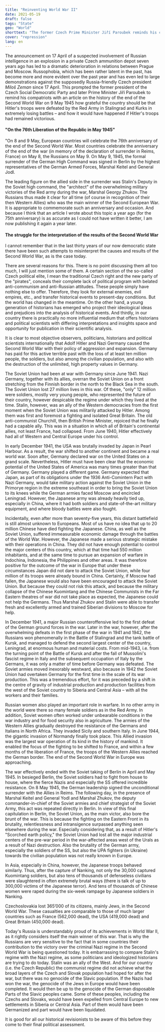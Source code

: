 ```yaml
---
title: "Reinventing World War II"
date: 2021-05-19
draft: false
tags: "State"
geo: "World"
shorttext: "The former Czech Prime Minister Jiří Paroubek reminds his country folk of politically repressed truths."
cover: "repression"
lang: en
---
```


The announcement on 17 April of a suspected involvement of Russian intelligence in an explosion in a private Czech ammunition depot seven years ago has led to a dramatic deterioration in relations between Prague and Moscow. Russophobia, which has been rather latent in the past, has become more and more evident over the past year and has even led to large demonstrations against the supposedly Russia-friendly Czech president *Miloš Zeman* since 17 April.  This prompted the former president of the Czech Social Democratic Party and later Prime Minister Jiří Paroubek to remind his compatriots with an article on the history of the end of the Second World War on 9 May 1945 how grateful the country should be that Hitler's troops were defeated by the Red Army in Stalingrad and Kurks in extremely losing battles – and how it would have happened if Hitler's troops had remained victorious.

#### "On the 76th Liberation of the Republic in May 1945"

"On 8 and 9 May, European countries will celebrate the 76th anniversary of the end of the Second World War. Most countries celebrate the anniversary of the end of the war (in memory of the declaration of surrender in Reims, France) on May 8, the Russians on May 9.  On May 9, 1945, the formal surrender of the German High Command was signed in Berlin by the highest representatives of the German Armed Forces, Marshal Keitel and General Jodl.

The leading figure on the allied side in the surrender was Stalin's Deputy in the Soviet high command, the "architect" of the overwhelming military victories of the Red army during the war, Marshal Georgy Zhukov. The Russians thus made it clear for all time (of course in recognition of their then Western Allies) who was the main winner of the Second European War. It is appropriate to commemorate such an anniversary and occasion. And because I think that an article I wrote about this topic a year ago (for the 75th anniversary) is as accurate as I could not have written it better, I am now publishing it again a year later.

#### The struggle for the interpretation of the results of the Second World War

I cannot remember that in the last thirty years of our now democratic state there have been such attempts to misinterpret the causes and results of the Second World War, as is the case today.

There are several reasons for this. There is no point discussing them all too much, I will just mention some of them. A certain section of the so-called Czech political elite, I mean the traditional Czech right and the new party of the "pirates", conceals their complete lack of political program with belated anti-communism and anti-Russian attitudes. These people simply have nothing else to offer. Therefore, they look for external enemies, evil empires, etc., and transfer historical events to present-day conditions. But the world has changed in the meantime. On the other hand, a young generation of historians has emerged who project their ideological ideas and prejudices into the analysis of historical events. And thirdly, in our country there is practically no more influential medium that offers historians and political scientists with differing interpretations and insights space and opportunity for publication in their scientific analysis.

It is clear to most objective observers, politicians, historians and political scientists internationally that Adolf Hitler and Nazi Germany caused the Second World War with their policy of aggression and expansion. Germany has paid for this active terrible past with the loss of at least ten million people, the soldiers, but also among the civilian population, and also with the destruction of the unlimited, high property values in Germany.

The Soviet Union had been at war with Germany since June 1941. Nazi Germany, together with its allies, overran the Soviet Union on a front stretching from the Finnish border in the north to the Black Sea in the south. The Soviet Union lost 27 million lives in this war. Of these, "only" 12 million were soldiers, mostly very young people, who represented the future of their country, however despicable the regime under which they lived at the time. Stalin, however, was an ally of the Western democracies from the first moment when the Soviet Union was militarily attacked by Hitler. Among them was first and foremost a fighting and isolated Great Britain. The old anti-communist Churchill, then British Prime Minister, rejoiced that he finally had a capable ally. This was in a situation in which all of Britain's continental allies, not least France, had collapsed. From June 1940, Hitler effectively had all of Western and Central Europe under his control.

In early December 1941, the USA was brutally invaded by Japan in Pearl Harbour. As a result, the war shifted to another continent and became a real world war. Soon after, Germany declared war on the United States on a grand scale. Nevertheless, Hitler must have been clear that the economic potential of the United States of America was many times greater than that of Germany. Germany played a different game. Germany expected that Japan, as part of its obligations under the 1936 Anti-Comintern Pact with Nazi Germany, would take military action against the Soviet Union in the Primorye region in the extreme southeast in order to bring the Soviet Union to its knees while the German armies faced Moscow and encircled Leningrad. However, the Japanese army was already heavily tied up, especially in China, where it had both soldiers and state-of-the-art military equipment, and where bloody battles were also fought. 

Incidentally, even after more than seventy-five years, this distant battlefield is still almost unknown to Europeans. Most of us have no idea that up to 20 million Chinese have died fighting the Japanese. China, as well as the Soviet Union, suffered immeasurable economic damage through the battles of the World War. However, the Japanese made a serious strategic mistake with their operations in China. They did not have enough potential to control the major centers of this country, which at that time had 550 million inhabitants, and at the same time to pursue an expansion of warfare in Indochina, Indonesia, the Philippines and other areas. It was therefore positive for the outcome of the war in Europe that under these circumstances Japan did not dare to attack the Soviet Union, while four million of its troops were already bound in China. Certainly, if Moscow had fallen, the Japanese would also have been encouraged to attack the Soviet Union. But because they could not risk this attack, and because the military collapse of the Chinese Kuomintang and the Chinese Communists in the Far Eastern theatres of war did not take place as expected, the Japanese could not help the Germans. Thus Marshal Zhukov and Stalin were able to transfer fresh and excellently armed and trained Siberian divisions to Moscow for help.

In December 1941, a major Russian counteroffensive led to the first defeat of the German ground forces in the war. Later in the war, however, after the overwhelming defeats in the first phase of the war in 1941 and 1942, the Russians won phenomenally in the Battle of Stalingrad and the tank battle of Kursk, and managed to defend the second largest center of the country, Leningrad, at enormous human and material costs. From mid-1943, i.e. from the turning point of the Battle of Kursk and after the fall of Mussolini's fascist regime in Italy and the subsequent occupation of Italy by the Germans, it was only a matter of time before Germany was defeated. The Soviet armies moved inexorably westward, also because in 1942 the Soviet Union had overtaken Germany for the first time in the scale of its war production. This was a tremendous effort, for it was preceded by a shift in the centre of gravity of industrial production and production facilities from the west of the Soviet country to Siberia and Central Asia – with all the workers and their families.

Russian women also played an important role in warfare. In no other army in the world were there so many female soldiers as in the Red Army. In addition, Soviet women often worked under unbearable conditions in the war industry and for food security also in agriculture. The armies of the Western Allies gradually destroyed the resistance of the Germans and Italians in North Africa. They invaded Sicily and southern Italy. In June 1944, the gigantic invasion of Normandy finally took place. This Allied invasion was the largest war operation of its kind in the history of mankind. It enabled the focus of the fighting to be shifted to France, and within a few months of the liberation of France, the troops of the Western Allies reached the German border. The end of the Second World War in Europe was approaching.

The war effectively ended with the Soviet taking of Berlin in April and May 1945. In besieged Berlin, the Soviet soldiers had to fight from house to house, where the fierce Nazis and especially the SS offered incredible resistance. On 8 May 1945, the German leadership signed the unconditional surrender with the Allies in Reims. The following day, in the presence of Marshal Keitel and General Yodl and Marshal Zhukov, the deputy commander-in-chief of the Soviet armies and chief strategist of the Soviet Army, this act was repeated directly in Berlin. In view of this final capitulation in Berlin, the Soviet Union, as the main victor, also bore the brunt of the war. This is because the fighting on the Eastern Front in its brutality, relentlessness and intransigence surpassed anything seen elsewhere during the war. Especially considering that, as a result of Hitler's "Scorched earth policy," the Soviet Union had lost all the major industrial centers of the pre-war period in the war-affected areas west of the Urals as a result of Nazi destruction. Also the brutality of the German army, especially the soldiers of the SS, but also the UPA fighters (in Ukraine) towards the civilian population was not really known in Europe.

In Asia, especially in China, however, the Japanese troops behaved similarly. Thus, after the capture of Nanking, not only the 30,000 captured Kuomintang soldiers, but also tens of thousands of defenseless civilians were slaughtered in often extremely brutal ways (there is talk of up to 300,000 victims of the Japanese terror). And tens of thousands of Chinese women were raped during the six-week rampage by Japanese soldiers in Nanking.

Czechoslovakia lost 365’000 of its citizens, mainly Jews, in the Second World War. These casualties are comparable to those of much larger countries such as France (562,000 dead), the USA (419,000 dead) and Great Britain (450,000 dead).

Today's Russia is understandably proud of its achievements in World War II, as it rightly considers itself the main winner of this war. That is why the Russians are very sensitive to the fact that in some countries their contribution to the victory over the criminal Nazi regime in the Second World War is being questioned today. It is embarrassing to compare Stalin's regime with the Nazi regime, as some politicians and ideologized historians are trying to do today. Stalin was an ally of the West. And for our country (i.e. the Czech Republic) the communist regime did not achieve what the broad layers of the Czech and Slovak population had hoped for after the war, but there was no genocide of the Slavic population. If the Nazis had won the war, the genocide of the Jews in Europe would have been completed. It would then be up to the genocide of the German disposable Parts of the Slavic peoples came. Some of these peoples, including the Czechs and Slovaks, would have been expelled from Central Europe to new settlements in Siberia or Central Asia. Part of them would have been Germanized and part would have been liquidated.

It is good for all our historical revisionists to be aware of this before they come to their final political assessment.
